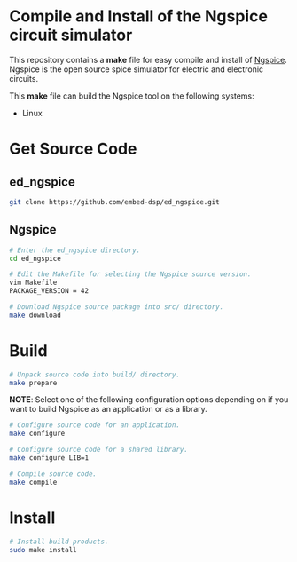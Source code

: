 
# Compile and Install of the Ngspice circuit simulator

This repository contains a **make** file for easy compile and install of [Ngspice](https://ngspice.sourceforge.io).
Ngspice is the open source spice simulator for electric and electronic circuits.

This **make** file can build the Ngspice tool on the following systems:
* Linux


# Get Source Code

## ed_ngspice

```bash
git clone https://github.com/embed-dsp/ed_ngspice.git
```

## Ngspice

```bash
# Enter the ed_ngspice directory.
cd ed_ngspice

# Edit the Makefile for selecting the Ngspice source version.
vim Makefile
PACKAGE_VERSION = 42
```

```bash
# Download Ngspice source package into src/ directory.
make download
```


# Build

```bash
# Unpack source code into build/ directory.
make prepare
```

**NOTE**: Select one of the following configuration options depending on if you want to build Ngspice as an application or as a library.

```bash
# Configure source code for an application.
make configure
```

```bash
# Configure source code for a shared library.
make configure LIB=1
```

```bash
# Compile source code.
make compile
```


# Install

```bash
# Install build products.
sudo make install
```
